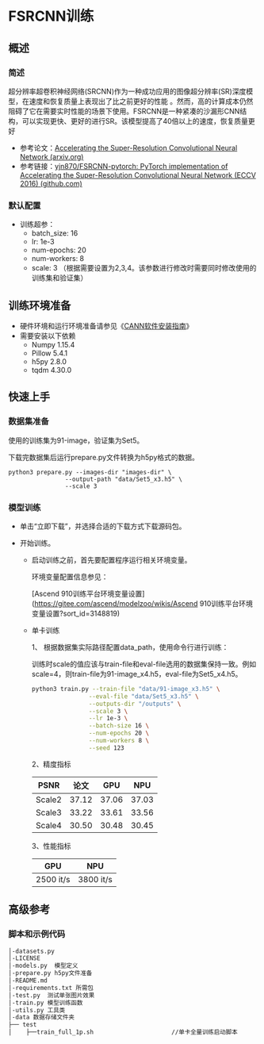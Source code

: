 # FSRCNN训练

## 概述

### 简述

​	超分辨率超卷积神经网络(SRCNN)作为一种成功应用的图像超分辨率(SR)深度模型，在速度和恢复质量上表现出了比之前更好的性能 。然而，高的计算成本仍然阻碍了它在需要实时性能的场景下使用。FSRCNN是一种紧凑的沙漏形CNN结构，可以实现更快、更好的进行SR。该模型提高了40倍以上的速度，恢复质量更好

- 参考论文：[Accelerating the Super-Resolution Convolutional Neural Network (arxiv.org)](https://arxiv.org/abs/1608.00367)
- 参考链接：[yjn870/FSRCNN-pytorch: PyTorch implementation of Accelerating the Super-Resolution Convolutional Neural Network (ECCV 2016) (github.com)](https://github.com/yjn870/FSRCNN-pytorch)

### 默认配置

- 训练超参：
  - batch_size: 16
  - lr: 1e-3
  - num-epochs: 20
  - num-workers: 8
  - scale:  3 （根据需要设置为2,3,4。该参数进行修改时需要同时修改使用的训练集和验证集）

## 训练环境准备

- 硬件环境和运行环境准备请参见《[CANN软件安装指南](https://gitee.com/link?target=https%3A%2F%2Fsupport.huawei.com%2Fenterprise%2Fzh%2Fascend-computing%2Fcann-pid-251168373%3Fcategory%3Dinstallation-update)》
- 需要安装以下依赖
  - Numpy 1.15.4
  - Pillow 5.4.1
  - h5py 2.8.0
  - tqdm 4.30.0

## 快速上手

### 数据集准备

使用的训练集为91-image，验证集为Set5。

下载完数据集后运行prepare.py文件转换为h5py格式的数据。

```
python3 prepare.py --images-dir "images-dir" \
                --output-path "data/Set5_x3.h5" \
                --scale 3 
```

### 模型训练

- 单击“立即下载”，并选择合适的下载方式下载源码包。

- 开始训练。

  - 启动训练之前，首先要配置程序运行相关环境变量。

    环境变量配置信息参见：

    [Ascend 910训练平台环境变量设置](https://gitee.com/ascend/modelzoo/wikis/Ascend 910训练平台环境变量设置?sort_id=3148819)

  - 单卡训练

    1、 根据数据集实际路径配置data_path，使用命令行进行训练：

    ​	训练时scale的值应该与train-file和eval-file选用的数据集保持一致。例如scale=4，则train-file为91-image_x4.h5，eval-file为Set5_x4.h5。

    ```bash
    python3 train.py --train-file "data/91-image_x3.h5" \
                    --eval-file "data/Set5_x3.h5" \
                    --outputs-dir "/outputs" \
                    --scale 3 \
                    --lr 1e-3 \
                    --batch-size 16 \
                    --num-epochs 20 \
                    --num-workers 8 \
                    --seed 123 
    ```

    2、精度指标

    | PSNR   | 论文  | GPU  | NPU   |
    | ------ | ----- | -------- | ----- |
    | Scale2 | 37.12 | 37.06    | 37.03 |
    | Scale3 | 33.22 | 33.61    | 33.56 |
    | Scale4 | 30.50 | 30.48    | 30.45 |

    3、性能指标

    | GPU   | NPU       |
    | --------- | --------- |
    | 2500 it/s | 3800 it/s |

    

## 高级参考

### 脚本和示例代码

```bash
│-datasets.py
│-LICENSE
│-models.py  模型定义
│-prepare.py h5py文件准备
│-README.md 
│-requirements.txt 所需包
│-test.py  测试单张图片效果
│-train.py 模型训练函数
│-utils.py 工具类
│-data 数据存储文件夹
├── test
│    ├──train_full_1p.sh                      //单卡全量训练启动脚本
```

​		



